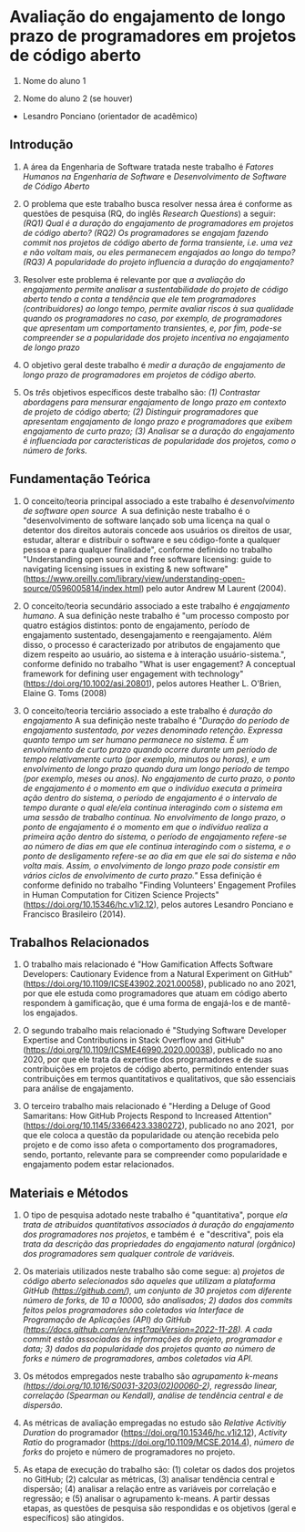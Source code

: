 # Avaliação do engajamento de longo prazo de programadores em projetos de código aberto

1. Nome do aluno 1

1. Nome do aluno 2 (se houver)

* Lesandro Ponciano (orientador de acadêmico)

## Introdução

1. A área da Engenharia de Software tratada neste trabalho é _Fatores Humanos na Engenharia de Software_ e _Desenvolvimento de Software de Código Aberto_

1. O problema que este trabalho busca resolver nessa área é conforme as questões de pesquisa (RQ, do inglês _Research Questions_) a seguir: _(RQ1) Qual é a duração do engajamento de programadores em projetos de código aberto? (RQ2) Os programadores se engajam fazendo commit nos projetos de código aberto de forma transiente, i.e. uma vez e não voltam mais, ou eles permanecem engajados ao longo do tempo? (RQ3) A popularidade do projeto influencia a duração do engajamento?_

1. Resolver este problema é relevante por que _a avaliação do engajamento permite analisar a sustentabilidade do projeto de código aberto tendo a conta a tendência que ele tem programadores (contribuidores) ao longo tempo, permite avaliar riscos à sua qualidade quando os programadores no caso, por exemplo, de programadores que apresentam um comportamento transientes, e, por fim, pode-se compreender se a popularidade dos projeto incentiva no engajamento de longo prazo_

1. O objetivo geral deste trabalho é _medir a duração de engajamento de longo prazo de programadores em projetos de código aberto._

1. Os *três* objetivos específicos deste trabalho são: _(1) Contrastar abordagens para mensurar engajamento de longo prazo em contexto de projeto de código aberto; (2) Distinguir programadores que apresentam engajamento de longo prazo e programadores que exibem engajamento de curto prazo; (3) Analisar se a duração do engajamento é influenciada por características de popularidade dos projetos, como o número de forks._


## Fundamentação Teórica

1. O conceito/teoria principal associado a este trabalho é _desenvolvimento de software open source_  A sua definição neste trabalho é o "desenvolvimento de software lançado sob uma licença na qual o detentor dos direitos autorais concede aos usuários os direitos de usar, estudar, alterar e distribuir o software e seu código-fonte a qualquer pessoa e para qualquer finalidade", conforme definido no trabalho "Understanding open source and free software licensing: guide to navigating licensing issues in existing & new software" (https://www.oreilly.com/library/view/understanding-open-source/0596005814/index.html) pelo autor Andrew M Laurent (2004).

1. O conceito/teoria secundário associado a este trabalho é _engajamento humano_. A sua definição neste trabalho é "um processo composto por quatro estágios distintos: ponto de engajamento, período de engajamento sustentado, desengajamento e reengajamento. Além disso, o processo é caracterizado por atributos de engajamento que dizem respeito ao usuário, ao sistema e à interação usuário-sistema.", conforme definido no trabalho "What is user engagement? A conceptual framework for defining user engagement with technology" (https://doi.org/10.1002/asi.20801), pelos autores Heather L. O'Brien, Elaine G. Toms (2008)

1. O conceito/teoria terciário associado a este trabalho é _duração do engajamento_ A sua definição neste trabalho é _"Duração do período de engajamento sustentado, por vezes denominado retenção. Expressa quanto tempo um ser humano permanece no sistema. É um envolvimento de curto prazo quando ocorre durante um período de tempo relativamente curto (por exemplo, minutos ou horas), e um envolvimento de longo prazo quando dura um longo período de tempo (por exemplo, meses ou anos). No engajamento de curto prazo, o ponto de engajamento é o momento em que o indivíduo executa a primeira ação dentro do sistema, o período de engajamento é o intervalo de tempo durante o qual ele/ela continua interagindo com o sistema em uma sessão de trabalho contínua. No envolvimento de longo prazo, o ponto de engajamento é o momento em que o indivíduo realiza a primeira ação dentro do sistema, o período de engajamento refere-se ao número de dias em que ele continua interagindo com o sistema, e o ponto de desligamento refere-se ao dia em que ele sai do sistema e não volta mais. Assim, o envolvimento de longo prazo pode consistir em vários ciclos de envolvimento de curto prazo."_ Essa definição é conforme definido no trabalho "Finding Volunteers' Engagement Profiles in Human Computation for Citizen Science Projects" (https://doi.org/10.15346/hc.v1i2.12), pelos autores Lesandro Ponciano e Francisco Brasileiro (2014).   


## Trabalhos Relacionados

1. O trabalho mais relacionado é "How Gamification Affects Software Developers: Cautionary Evidence from a Natural Experiment on GitHub" (https://doi.org/10.1109/ICSE43902.2021.00058), publicado no ano 2021, por que ele estuda como programadores que atuam em código aberto respondem à gamificação, que é uma forma de engajá-los e de mantê-los engajados.

1. O segundo trabalho mais relacionado é "Studying Software Developer Expertise and Contributions in Stack Overflow and GitHub" (https://doi.org/10.1109/ICSME46990.2020.00038), publicado no ano 2020, por que ele trata da expertise dos programadores e de suas contribuições em projetos de código aberto, permitindo entender suas contribuições em termos quantitativos e qualitativos, que são essenciais para análise de engajamento.

1. O terceiro trabalho mais relacionado é "Herding a Deluge of Good Samaritans: How GitHub Projects Respond to Increased Attention" (https://doi.org/10.1145/3366423.3380272), publicado no ano 2021,  por que ele coloca a questão da popularidade ou atenção recebida pelo projeto e de como isso afeta o comportamento dos programadores, sendo, portanto, relevante para se compreender como popularidade e engajamento podem estar relacionados.
## Materiais e Métodos

1. O tipo de pesquisa adotado neste trabalho é "quantitativa", porque _ela trata de atribuidos quantitativos associados à duração do engajamento dos programadores nos projetos_, e também é  e "descritiva", pois ela _trata da descrição das propriedades do engajamento natural (orgânico) dos programadores sem qualquer controle de variáveis._

1. Os materiais utilizados neste trabalho são come segue: a) _projetos de código aberto selecionados são aqueles que utilizam a plataforma GitHub (https://github.com/), um conjunto de 30 projetos com diferente número de forks, de 10 a 10000, são analisados; 2) dados dos commits feitos pelos programadores são coletados via Interface de Programação de Aplicações (API) do GitHub (https://docs.github.com/en/rest?apiVersion=2022-11-28). A cada commit estão associadas às informações do projeto, programador e data; 3) dados da popularidade dos projetos quanto ao número de forks e número de programadores, ambos coletados via API._

1. Os métodos empregados neste trabalho são _agrupamento k-means (https://doi.org/10.1016/S0031-3203(02)00060-2), regressão linear, correlação (Spearman ou Kendall), análise de tendência central e de dispersão._

1. As métricas de avaliação empregadas no estudo são _Relative Activitiy Duration_ do programador (https://doi.org/10.15346/hc.v1i2.12), _Activity Ratio_ do programador (https://doi.org/10.1109/MCSE.2014.4), _número de forks_ do projeto e número de programadores no projeto. 

1. As etapa de execução do trabalho são: (1) coletar os dados dos projetos no GitHub; (2) calcular as métricas, (3) analisar tendência central e dispersão; (4) analisar a relação entre as variáveis por correlação e regressão; e (5) analisar o agrupamento k-means. A partir dessas etapas, as questões de pesquisa são respondidas e os objetivos (geral e específicos) são atingidos.
